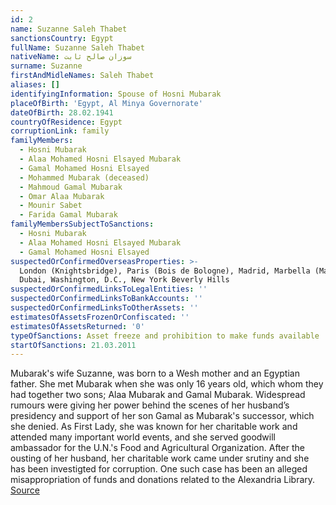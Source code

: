 ```yaml
---
id: 2
name: Suzanne Saleh Thabet
sanctionsCountry: Egypt
fullName: Suzanne Saleh Thabet
nativeName: سوزان صالح ثابت‎
surname: Suzanne
firstAndMidleNames: Saleh Thabet
aliases: []
identifyingInformation: Spouse of Hosni Mubarak
placeOfBirth: 'Egypt, Al Minya Governorate'
dateOfBirth: 28.02.1941
countryOfResidence: Egypt
corruptionLink: family
familyMembers:
  - Hosni Mubarak
  - Alaa Mohamed Hosni Elsayed Mubarak
  - Gamal Mohamed Hosni Elsayed
  - Mohammed Mubarak (deceased)
  - Mahmoud Gamal Mubarak
  - Omar Alaa Mubarak
  - Mounir Sabet
  - Farida Gamal Mubarak
familyMembersSubjectToSanctions:
  - Hosni Mubarak
  - Alaa Mohamed Hosni Elsayed Mubarak
  - Gamal Mohamed Hosni Elsayed
suspectedOrConfirmedOverseasProperties: >-
  London (Knightsbridge), Paris (Bois de Bologne), Madrid, Marbella (Malaga)
  Dubai, Washington, D.C., New York Beverly Hills 
suspectedOrConfirmedLinksToLegalEntities: ''
suspectedOrConfirmedLinksToBankAccounts: ''
suspectedOrConfirmedLinksToOtherAssets: ''
estimatesOfAssetsFrozenOrConfiscated: ''
estimatesOfAssetsReturned: '0'
typeOfSanctions: Asset freeze and prohibition to make funds available
startOfSanctions: 21.03.2011
---
```

  Mubarak's wife Suzanne, was born to a Wesh mother and an Egyptian father.  She 
  met Mubarak when she was only 16 years old, which whom they had together two 
  sons; Alaa Mubarak and Gamal Mubarak. Widespread rumours were giving her power 
  behind the scenes of her husband’s presidency and support of her son Gamal as 
  Mubarak's successor, which she denied.  As First Lady, she was known for her 
  charitable work and attended many important world events, and she served 
  goodwill ambassador for the U.N.'s Food and Agricultural Organization. After the 
  ousting of her husband, her charitable work came under srutiny and she has been 
  investigted for corruption. One such case has been an alleged misappropriation 
  of funds and donations related to the Alexandria Library. 
  [Source](http://content.time.com/time/world/article/0,8599,2071446,00.html) 
